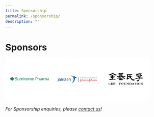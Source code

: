 ```yaml
---
title: Sponsorship
permalink: /sponsorship/
description: ""
---
```

# Sponsors

<div style="display: flex; flex-wrap: wrap;">
    <div style="flex-basis: 30%; max-width: 30%;">
     <a href="https://www.sumitomo-pharma.com/profile/office/sumitomo_pharma_asiapacific.html"><img alt="Sumitomo Logo" src="/images/SponsorsLogo/sumitomov1.png"></a>
  </div>
	 <div style="flex-basis: 30%; max-width: 30%;">
     <a href="https://www..html"><img alt="Johnson Logo" src="/images/SponsorsLogo/johnsonv1.png"></a>
  </div>
	<div style="flex-basis: 30%; max-width: 30%;">
		<img alt="lee foundation logo" src="/images/SponsorsLogo/leefoundationv2.png">
  </div>
	</div>

###### For Sponsorship enquiries, please [contact us](/contact-us-customised/)!